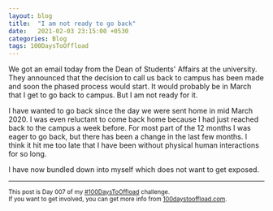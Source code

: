 ```yaml
---
layout: blog
title:  "I am not ready to go back"
date:   2021-02-03 23:15:00 +0530
categories: Blog
tags: 100DaysToOffload
---
```

We got an email today from the Dean of Students' Affairs at the university. They announced that the decision to call us back to campus has been made and soon the phased process would start. It would probably be in March that I get to go back to campus. But I am not ready for it.

I have wanted to go back since the day we were sent home in mid March 2020. I was even reluctant to come back home because I had just reached back to the campus a week before. For most part of the 12 months I was eager to go back, but there has been a change in the last few months. I think it hit me too late that I have been without physical human interactions for so long.

I have now bundled down into myself which does not want to get exposed.

<hr>

<small>This post is Day 007 of my [#100DaysToOffload](https://chaitanya.page/tag/100daystooffload) challenge.<br>If you want to get involved, you can get more info from [100daystooffload.com](https://100daystooffload.com/).</small>
